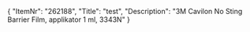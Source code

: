 {
  "ItemNr": "262188",
  "Title": "test",
  "Description": "3M Cavilon No Sting Barrier Film, applikator 1 ml, 3343N"
}